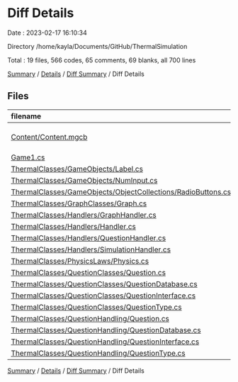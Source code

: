 # Diff Details

Date : 2023-02-17 16:10:34

Directory /home/kayla/Documents/GitHub/ThermalSimulation

Total : 19 files,  566 codes, 65 comments, 69 blanks, all 700 lines

[Summary](results.md) / [Details](details.md) / [Diff Summary](diff.md) / Diff Details

## Files
| filename | language | code | comment | blank | total |
| :--- | :--- | ---: | ---: | ---: | ---: |
| [Content/Content.mgcb](/Content/Content.mgcb) | MonoGame Content Builder | 80 | 8 | 8 | 96 |
| [Game1.cs](/Game1.cs) | C# | 59 | 0 | 6 | 65 |
| [ThermalClasses/GameObjects/Label.cs](/ThermalClasses/GameObjects/Label.cs) | C# | 15 | 2 | 1 | 18 |
| [ThermalClasses/GameObjects/NumInput.cs](/ThermalClasses/GameObjects/NumInput.cs) | C# | 8 | 0 | 0 | 8 |
| [ThermalClasses/GameObjects/ObjectCollections/RadioButtons.cs](/ThermalClasses/GameObjects/ObjectCollections/RadioButtons.cs) | C# | 6 | 0 | 1 | 7 |
| [ThermalClasses/GraphClasses/Graph.cs](/ThermalClasses/GraphClasses/Graph.cs) | C# | 150 | 10 | 29 | 189 |
| [ThermalClasses/Handlers/GraphHandler.cs](/ThermalClasses/Handlers/GraphHandler.cs) | C# | 139 | 8 | 20 | 167 |
| [ThermalClasses/Handlers/Handler.cs](/ThermalClasses/Handlers/Handler.cs) | C# | 1 | 0 | 0 | 1 |
| [ThermalClasses/Handlers/QuestionHandler.cs](/ThermalClasses/Handlers/QuestionHandler.cs) | C# | 24 | 0 | -2 | 22 |
| [ThermalClasses/Handlers/SimulationHandler.cs](/ThermalClasses/Handlers/SimulationHandler.cs) | C# | 24 | 2 | 1 | 27 |
| [ThermalClasses/PhysicsLaws/Physics.cs](/ThermalClasses/PhysicsLaws/Physics.cs) | C# | 16 | 34 | 4 | 54 |
| [ThermalClasses/QuestionClasses/Question.cs](/ThermalClasses/QuestionClasses/Question.cs) | C# | 45 | 28 | 7 | 80 |
| [ThermalClasses/QuestionClasses/QuestionDatabase.cs](/ThermalClasses/QuestionClasses/QuestionDatabase.cs) | C# | 304 | 1 | 37 | 342 |
| [ThermalClasses/QuestionClasses/QuestionInterface.cs](/ThermalClasses/QuestionClasses/QuestionInterface.cs) | C# | 204 | 3 | 19 | 226 |
| [ThermalClasses/QuestionClasses/QuestionType.cs](/ThermalClasses/QuestionClasses/QuestionType.cs) | C# | 6 | 0 | 1 | 7 |
| [ThermalClasses/QuestionHandling/Question.cs](/ThermalClasses/QuestionHandling/Question.cs) | C# | -45 | -28 | -7 | -80 |
| [ThermalClasses/QuestionHandling/QuestionDatabase.cs](/ThermalClasses/QuestionHandling/QuestionDatabase.cs) | C# | -268 | -1 | -36 | -305 |
| [ThermalClasses/QuestionHandling/QuestionInterface.cs](/ThermalClasses/QuestionHandling/QuestionInterface.cs) | C# | -196 | -2 | -19 | -217 |
| [ThermalClasses/QuestionHandling/QuestionType.cs](/ThermalClasses/QuestionHandling/QuestionType.cs) | C# | -6 | 0 | -1 | -7 |

[Summary](results.md) / [Details](details.md) / [Diff Summary](diff.md) / Diff Details